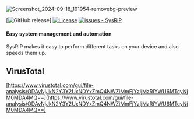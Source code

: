 ![Screenshot_2024-09-18_191954-removebg-preview](https://github.com/user-attachments/assets/8efd6085-0e79-4a91-953d-7b672db6ba9c)


[![GitHub release](https://img.shields.io/github/release/sam51210/SysRIP?include_prereleases=&sort=semver&color=blue)]
[![License](https://img.shields.io/badge/License-MIT-blue)](https://github.com/sam51210/SysRIP/blob/main/LICENSE)
[![issues - SysRIP](https://img.shields.io/github/issues/sam51210/SysRIP)](https://github.com/sam51210/SysRIP/issues)

#### Easy system management and automation
SysRIP makes it easy to perform different tasks on your device and also speeds them up.

## VirusTotal
[https://www.virustotal.com/gui/file-analysis/ODAyNjJkN2Y3Y2UxNDYxZmQ4NWZiMmFjYzljMzRiYWU6MTcyNjM0MDA4MQ==](https://www.virustotal.com/gui/file-analysis/ODAyNjJkN2Y3Y2UxNDYxZmQ4NWZiMmFjYzljMzRiYWU6MTcyNjM0MDA4MQ==)
